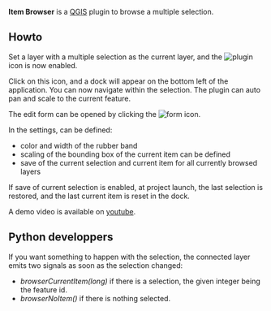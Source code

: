 **Item Browser** is a [QGIS](http:://www.qgis.org) plugin to browse a multiple selection.

## Howto

Set a layer with a multiple selection as the current layer, and the
![plugin](https://raw.github.com/3nids/itembrowser/master/icons/itembrowser.png) icon is now enabled.

 Click on this icon, and a dock will appear on the bottom left of the application.
You can now navigate within the selection. The plugin can auto pan and scale to the current feature.

The edit form can be opened by clicking the ![form](https://raw.github.com/3nids/itembrowser/master/icons/openform.png) icon.

In the settings, can be defined:
* color and width of the rubber band
* scaling of the bounding box of the current item can be defined
* save of the current selection and current item for all currently browsed layers

If save of current selection is enabled, at project launch, the last selection is restored, and the last current item is reset in the dock.

A demo video is available on [youtube](http://www.youtube.com/watch?v=VU7YVz_zHUI&hd=1).

## Python developpers

If you want something to happen with the selection, the connected layer emits two signals as soon as the selection changed:

* _browserCurrentItem(long)_ if there is a selection, the given integer being the feature id.
* _browserNoItem()_ if there is nothing selected.


